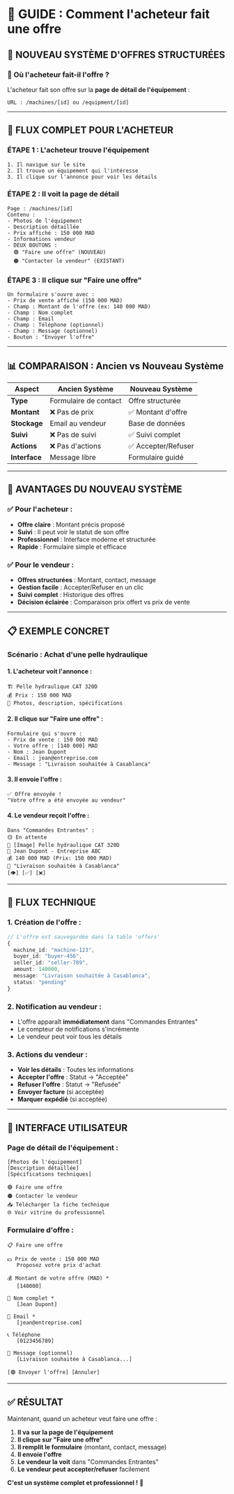 # 🎯 GUIDE : Comment l'acheteur fait une offre

## 📱 **NOUVEAU SYSTÈME D'OFFRES STRUCTURÉES**

### **📍 Où l'acheteur fait-il l'offre ?**

L'acheteur fait son offre sur la **page de détail de l'équipement** :

```
URL : /machines/[id] ou /equipment/[id]
```

---

## 🔄 **FLUX COMPLET POUR L'ACHETEUR**

### **ÉTAPE 1 : L'acheteur trouve l'équipement**
```
1. Il navigue sur le site
2. Il trouve un équipement qui l'intéresse
3. Il clique sur l'annonce pour voir les détails
```

### **ÉTAPE 2 : Il voit la page de détail**
```
Page : /machines/[id]
Contenu :
- Photos de l'équipement
- Description détaillée
- Prix affiché : 150 000 MAD
- Informations vendeur
- DEUX BOUTONS :
  🟢 "Faire une offre" (NOUVEAU)
  🟠 "Contacter le vendeur" (EXISTANT)
```

### **ÉTAPE 3 : Il clique sur "Faire une offre"**
```
Un formulaire s'ouvre avec :
- Prix de vente affiché (150 000 MAD)
- Champ : Montant de l'offre (ex: 140 000 MAD)
- Champ : Nom complet
- Champ : Email
- Champ : Téléphone (optionnel)
- Champ : Message (optionnel)
- Bouton : "Envoyer l'offre"
```

---

## 📊 **COMPARAISON : Ancien vs Nouveau Système**

| Aspect | Ancien Système | Nouveau Système |
|--------|---------------|-----------------|
| **Type** | Formulaire de contact | Offre structurée |
| **Montant** | ❌ Pas de prix | ✅ Montant d'offre |
| **Stockage** | Email au vendeur | Base de données |
| **Suivi** | ❌ Pas de suivi | ✅ Suivi complet |
| **Actions** | ❌ Pas d'actions | ✅ Accepter/Refuser |
| **Interface** | Message libre | Formulaire guidé |

---

## 🎯 **AVANTAGES DU NOUVEAU SYSTÈME**

### **✅ Pour l'acheteur :**
- **Offre claire** : Montant précis proposé
- **Suivi** : Il peut voir le statut de son offre
- **Professionnel** : Interface moderne et structurée
- **Rapide** : Formulaire simple et efficace

### **✅ Pour le vendeur :**
- **Offres structurées** : Montant, contact, message
- **Gestion facile** : Accepter/Refuser en un clic
- **Suivi complet** : Historique des offres
- **Décision éclairée** : Comparaison prix offert vs prix de vente

---

## 📋 **EXEMPLE CONCRET**

### **Scénario : Achat d'une pelle hydraulique**

#### **1. L'acheteur voit l'annonce :**
```
🏗️ Pelle hydraulique CAT 320D
💰 Prix : 150 000 MAD
📸 Photos, description, spécifications
```

#### **2. Il clique sur "Faire une offre" :**
```
Formulaire qui s'ouvre :
- Prix de vente : 150 000 MAD
- Votre offre : [140 000] MAD
- Nom : Jean Dupont
- Email : jean@entreprise.com
- Message : "Livraison souhaitée à Casablanca"
```

#### **3. Il envoie l'offre :**
```
✅ Offre envoyée !
"Votre offre a été envoyée au vendeur"
```

#### **4. Le vendeur reçoit l'offre :**
```
Dans "Commandes Entrantes" :
🟡 En attente
📸 [Image] Pelle hydraulique CAT 320D
👤 Jean Dupont - Entreprise ABC
💰 140 000 MAD (Prix: 150 000 MAD)
📝 "Livraison souhaitée à Casablanca"
[👁️] [✅] [❌]
```

---

## 🔄 **FLUX TECHNIQUE**

### **1. Création de l'offre :**
```typescript
// L'offre est sauvegardée dans la table 'offers'
{
  machine_id: "machine-123",
  buyer_id: "buyer-456", 
  seller_id: "seller-789",
  amount: 140000,
  message: "Livraison souhaitée à Casablanca",
  status: "pending"
}
```

### **2. Notification au vendeur :**
- L'offre apparaît **immédiatement** dans "Commandes Entrantes"
- Le compteur de notifications s'incrémente
- Le vendeur peut voir tous les détails

### **3. Actions du vendeur :**
- **Voir les détails** : Toutes les informations
- **Accepter l'offre** : Statut → "Acceptée"
- **Refuser l'offre** : Statut → "Refusée"
- **Envoyer facture** (si acceptée)
- **Marquer expédié** (si acceptée)

---

## 🎨 **INTERFACE UTILISATEUR**

### **Page de détail de l'équipement :**
```
[Photos de l'équipement]
[Description détaillée]
[Spécifications techniques]

🟢 Faire une offre
🟠 Contacter le vendeur
📥 Télécharger la fiche technique
🌐 Voir vitrine du professionnel
```

### **Formulaire d'offre :**
```
📋 Faire une offre

💵 Prix de vente : 150 000 MAD
   Proposez votre prix d'achat

💰 Montant de votre offre (MAD) *
   [140000]

👤 Nom complet *
   [Jean Dupont]

📧 Email *
   [jean@entreprise.com]

📞 Téléphone
   [0123456789]

💬 Message (optionnel)
   [Livraison souhaitée à Casablanca...]

[🟢 Envoyer l'offre] [Annuler]
```

---

## ✅ **RÉSULTAT**

Maintenant, quand un acheteur veut faire une offre :

1. **Il va sur la page de l'équipement**
2. **Il clique sur "Faire une offre"**
3. **Il remplit le formulaire** (montant, contact, message)
4. **Il envoie l'offre**
5. **Le vendeur la voit** dans "Commandes Entrantes"
6. **Le vendeur peut accepter/refuser** facilement

**C'est un système complet et professionnel !** 🚀 